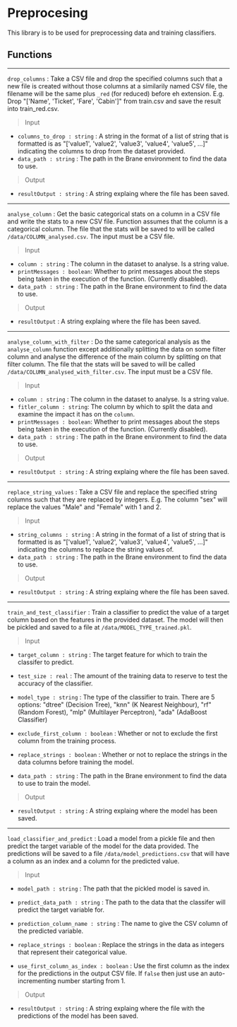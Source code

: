# Preprocesing
This library is to be used for preprocessing data and training classifiers. 
## Functions

---

`drop_columns` : Take a CSV file and drop the specified columns such that a new file is created without those columns at a similarily named CSV file, the filename will be the same plus `_red` (for reduced) before eh extension. E.g. Drop "['Name', 'Ticket', 'Fare', 'Cabin']" from train.csv and save the result into train_red.csv.

> Input

- `columns_to_drop : string` : A string in the format of a list of string that is formatted is as "['value1', 'value2', 'value3', 'value4', 'value5', ...]" indicating the columns to drop from the dataset provided.
- `data_path : string` : The path in the Brane environment to find the data to use.

> Output

- `resultOutput : string` : A string explaing where the file has been saved.

---

`analyse_column` : Get the basic categorical stats on a column in a CSV file and write the stats to a new CSV file. Function assumes that the column is a categorical column. The file that the stats will be saved to will be called `/data/COLUMN_analysed.csv`. The input must be a CSV file.

> Input

- `column : string` : The column in the dataset to analyse. Is a string value. 
- `printMessages : boolean`: Whether to print messages about the steps being taken in the execution of the function. (Currently disabled).
- `data_path : string` : The path in the Brane environment to find the data to use.

> Output

- `resultOutput` : A string explaing where the file has been saved. 

---

`analyse_column_with_filter` : Do the same categorical analysis as the `analyse_column` function except additionally splitting the data on some filter column and analyse the difference of the main column by splitting on that filter column. The file that the stats will be saved to will be called `/data/COLUMN_analysed_with_filter.csv`. The input must be a CSV file. 

> Input

- `column : string` : The column in the dataset to analyse. Is a string value. 
- `fitler_column : string`: The column by which to split the data and examine the impact it has on the `column`.
- `printMessages : boolean`: Whether to print messages about the steps being taken in the execution of the function. (Currently disabled).
- `data_path : string` : The path in the Brane environment to find the data to use.

> Output

- `resultOutput : string` : A string explaing where the file has been saved. 

---

`replace_string_values` : Take a CSV file and replace the specified string columns such that they are replaced by integers. E.g. The column "sex" will replace the values "Male" and "Female" with 1 and 2.

> Input

- `string_columns : string` : A string in the format of a list of string that is formatted is as "['value1', 'value2', 'value3', 'value4', 'value5', ...]" indicating the columns to replace the string values of.
- `data_path : string` : The path in the Brane environment to find the data to use.

> Output

- `resultOutput : string` : A string explaing where the file has been saved.

---

`train_and_test_classifier` : Train a classifier to predict the value of a target column based on the features in the provided dataset. The model will then be pickled and saved to a file at `/data/MODEL_TYPE_trained.pkl`.

> Input

- `target_column : string` : The target feature for which to train the classifer to predict.

- `test_size : real` : The amount of the training data to reserve to test the accuracy of the classifier.

- `model_type : string` : The type of the classifier to train. There are 5 options: "dtree" (Decision Tree), "knn" (K Nearest Neighbour), "rf" (Random Forest), "mlp" (Multilayer Perceptron), "ada" (AdaBoost Classifier)

- `exclude_first_column : boolean` : Whether or not to exclude the first column from the training process.

- `replace_strings : boolean` : Whether or not to replace the strings in the data columns before training the model.

- `data_path : string` : The path in the Brane environment to find the data to use to train the model.

> Output

- `resultOutput : string` : A string explaing where the model has been saved.

---

`load_classifier_and_predict` : Load a model from a pickle file and then predict the target variable of the model for the data provided. The predictions will be saved to a file `/data/model_predictions.csv` that will have a column as an index and a column for the predicted value.

> Input

- `model_path : string` : The path that the pickled model is saved in.

- `predict_data_path : string` : The path to the data that the classifer will predict the target variable for.

- `prediction_column_name : string` : The name to give the CSV column of the predicted variable.

- `replace_strings : boolean` : Replace the strings in the data as integers that represent their categorical value.

- `use_first_column_as_index : boolean` : Use the first column as the index for the predictions in the output CSV file. If `false` then just use an auto-incrementing number starting from 1.


> Output

- `resultOutput : string` : A string explaing where the file with the predictions of the model has been saved.

